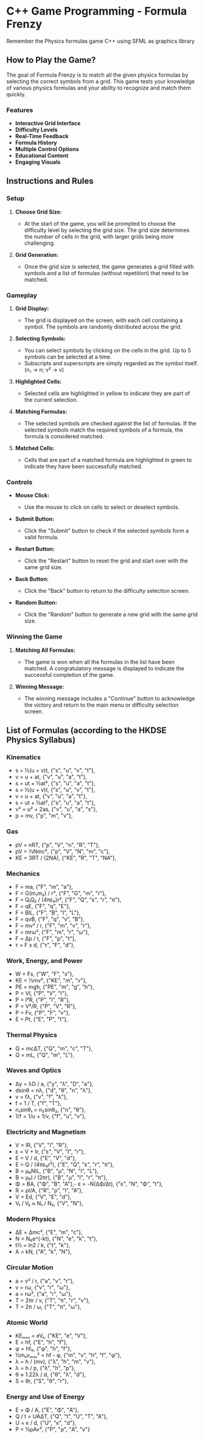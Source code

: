 # C++ Game Programming - Formula Frenzy
Remember the Physics formulas game C++ using SFML as graphics library

## How to Play the Game?
The goal of Formula Frenzy is to match all the given physics formulas by selecting the correct symbols from a grid. This game tests your knowledge of various physics formulas and your ability to recognize and match them quickly.

### Features
- **Interactive Grid Interface**
- **Difficulty Levels**
- **Real-Time Feedback**
- **Formula History**
- **Multiple Control Options**
- **Educational Content**
- **Engaging Visuals**

## Instructions and Rules

### Setup
1. **Choose Grid Size:** 
   - At the start of the game, you will be prompted to choose the difficulty level by selecting the grid size. The grid size determines the number of cells in the grid, with larger grids being more challenging.

2. **Grid Generation:** 
   - Once the grid size is selected, the game generates a grid filled with symbols and a list of formulas (without repetition) that need to be matched.

### Gameplay
1. **Grid Display:** 
   - The grid is displayed on the screen, with each cell containing a symbol. The symbols are randomly distributed across the grid.

2. **Selecting Symbols:** 
   - You can select symbols by clicking on the cells in the grid. Up to 5 symbols can be selected at a time.
   - Subscripts and superscripts are simply regarded as the symbol itself. (n₁ → n; v² → v)

3. **Highlighted Cells:** 
   - Selected cells are highlighted in yellow to indicate they are part of the current selection.

4. **Matching Formulas:** 
   - The selected symbols are checked against the list of formulas. If the selected symbols match the required symbols of a formula, the formula is considered matched.

5. **Matched Cells:** 
   - Cells that are part of a matched formula are highlighted in green to indicate they have been successfully matched.

### Controls
- **Mouse Click:** 
  - Use the mouse to click on cells to select or deselect symbols.

- **Submit Button:** 
  - Click the "Submit" button to check if the selected symbols form a valid formula.

- **Restart Button:** 
  - Click the "Restart" button to reset the grid and start over with the same grid size.

- **Back Button:** 
  - Click the "Back" button to return to the difficulty selection screen.

- **Random Button:** 
  - Click the "Random" button to generate a new grid with the same grid size.

### Winning the Game
1. **Matching All Formulas:** 
   - The game is won when all the formulas in the list have been matched. A congratulatory message is displayed to indicate the successful completion of the game.

2. **Winning Message:** 
   - The winning message includes a "Continue" button to acknowledge the victory and return to the main menu or difficulty selection screen.

## List of Formulas (according to the HKDSE Physics Syllabus)

### Kinematics
- s = ½(u + v)t, {"s", "u", "v", "t"},
- v = u + at, {"v", "u", "a", "t"},
- s = ut + ½at², {"s", "u", "a", "t"},
- s = ½(u + v)t, {"s", "u", "v", "t"},
- v = u + at, {"v", "u", "a", "t"},
- s = ut + ½at², {"s", "u", "a", "t"},
- v² = u² + 2as, {"v", "u", "a", "s"},
- p = mv, {"p", "m", "v"},

### Gas
- pV = nRT, {"p", "V", "n", "R", "T"},
- pV = ⅓Nmc², {"p", "V", "N", "m", "c"},
- KE = 3RT / (2NA), {"KE", "R", "T", "NA"},

### Mechanics
- F = ma, {"F", "m", "a"},
- F = G(m₁m₂) / r², {"F", "G", "m", "r"},
- F = Q₁Q₂ / (4πε₀)r², {"F", "Q", "ε", "r", "π"},
- F = qE, {"F", "q", "E"},
- F = BIL, {"F", "B", "I", "L"},
- F = qvB, {"F", "q", "v", "B"},
- F = mv² / r, {"F", "m", "v", "r"},
- F = mrω², {"F", "m", "r", "ω"},
- F = Δp / t, {"F", "p", "t"},
- τ = F x d, {"τ", "F", "d"},

### Work, Energy, and Power
- W = Fs, {"W", "F", "s"},
- KE = ½mv², {"KE", "m", "v"},
- PE = mgh, {"PE", "m", "g", "h"},
- P = VI, {"P", "V", "I"},
- P = I²R, {"P", "I", "R"},
- P = V²/R, {"P", "V", "R"},
- P = Fv, {"P", "F", "v"},
- E = Pt, {"E", "P", "t"},

### Thermal Physics
- Q = mcΔT, {"Q", "m", "c", "T"},
- Q = mL, {"Q", "m", "L"},

### Waves and Optics
- Δy = λD / a, {"y", "λ", "D", "a"},
- dsinθ = nλ, {"d", "θ", "n", "λ"},
- v = fλ, {"v", "f", "λ"},
- f = 1 / T, {"f", "T"},
- n₁sinθ₁ = n₂sinθ₂, {"n", "θ"},
- 1/f = 1/u + 1/v, {"f", "u", "v"},

### Electricity and Magnetism
- V = IR, {"V", "I", "R"},
- ε = V + Ir, {"ε", "V", "I", "r"},
- E = V / d, {"E", "V", "d"},
- E = Q / (4πε₀r²), {"E", "Q", "ε", "r", "π"},
- B = μ₀NIL, {"B", "μ", "N", "I", "L"},
- B = μ₀I / (2πr), {"B", "μ", "I", "r", "π"},
- Φ = BA, {"Φ", "B", "A"},- ε = -N(ΔΦ/Δt), {"ε", "N", "Φ", "t"},
- R = ρl/A, {"R", "ρ", "l", "A"},
- V = Ed, {"V", "E", "d"},
- V₁ / V₂ ≈ N₁ / N₂, {"V", "N"},

### Modern Physics
- ΔE = Δmc², {"E", "m", "c"},
- N = N₀e^(-kt), {"N", "e", "k", "t"},
- t½ = ln2 / k, {"t", "k"},
- A = kN, {"A", "k", "N"},

### Circular Motion
- a = v² / r, {"a", "v", "r"},
- v = rω, {"v", "r", "ω"},
- a = rω², {"a", "r", "ω"},
- T = 2πr / v, {"T", "π", "r", "v"},
- T = 2π / ω, {"T", "π", "ω"},

### Atomic World
- KEₘₐₓ = eVₛ, {"KE", "e", "V"},
- E = hf, {"E", "h", "f"},
- φ = hf₀, {"φ", "h", "f"},
- ½mₑvₘₐₓ² = hf - φ, {"m", "v", "h", "f", "φ"},
- λ = h / (mv), {"λ", "h", "m", "v"},
- λ = h / p, {"λ", "h", "p"},
- θ ≈ 1.22λ / d, {"θ", "λ", "d"},
- S = θr, {"S", "θ", "r"},

### Energy and Use of Energy
- E = Φ / A, {"E", "Φ", "A"},
- Q / t = UAΔT, {"Q", "t", "U", "T", "A"},
- U = κ / d, {"U", "κ", "d"},
- P = ½ρAv³, {"P", "ρ", "A", "v"}